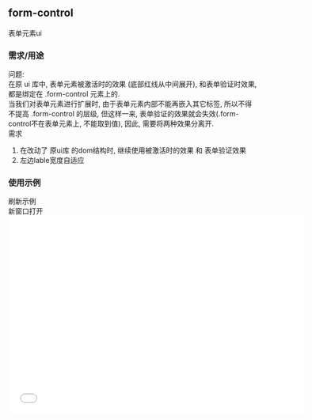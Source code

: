 ## form-control
表单元素ui

### 需求/用途
问题:   
在原 ui 库中, 表单元素被激活时的效果 (底部红线从中间展开), 和表单验证时效果, 都是绑定在 .form-control 元素上的.  
当我们对表单元素进行扩展时, 由于表单元素内部不能再嵌入其它标签, 所以不得不提高 .form-control 的层级, 但这样一来, 表单验证的效果就会失效(.form-control不在表单元素上, 不能取到值), 因此, 需要将两种效果分离开.  
需求  
1. 在改动了 原ui库 的dom结构时, 继续使用被激活时的效果 和 表单验证效果
2. 左边lable宽度自适应

### 使用示例

<div class="iframe-box" style="padding-bottom: 400px;position: relative; z-index: 99999;">
<div class="handlers">
    <div class="btn refresh">刷新示例</div>
    <div class="btn open">新窗口打开</div>
</div>
<iframe src="html/form-control.html" style="border: 0;width: 100%;min-width: 600px;min-height: 400px; position: absolute;"></iframe>
</div>
